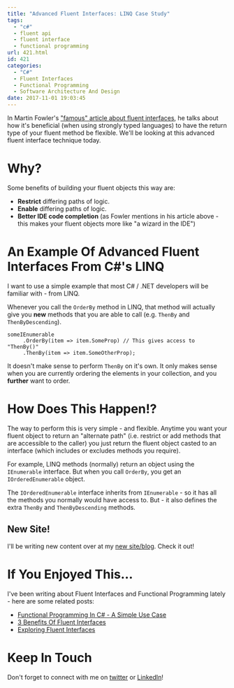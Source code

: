 ```yaml
---
title: "Advanced Fluent Interfaces: LINQ Case Study"
tags:
  - "c#"
  - fluent api
  - fluent interface
  - functional programming
url: 421.html
id: 421
categories:
  - "C#"
  - Fluent Interfaces
  - Functional Programming
  - Software Architecture And Design
date: 2017-11-01 19:03:45
---
```


In Martin Fowler's ["famous" article about fluent interfaces](https://www.martinfowler.com/bliki/FluentInterface.html), he talks about how it's beneficial (when using strongly typed languages) to have the return type of your fluent method be flexible. We'll be looking at this advanced fluent interface technique today.<!--more-->

# Why?

Some benefits of building your fluent objects this way are:

- **Restrict** differing paths of logic.
- **Enable** differing paths of logic.
- **Better IDE code completion** (as Fowler mentions in his article above - this makes your fluent objects more like "a wizard in the IDE")

# An Example Of Advanced Fluent Interfaces From C#'s LINQ

I want to use a simple example that most C# / .NET developers will be familiar with - from LINQ.

Whenever you call the `OrderBy` method in LINQ, that method will actually give you **new** methods that you are able to call (e.g. `ThenBy` and `ThenByDescending`).

```
someIEnumerable
     .OrderBy(item => item.SomeProp) // This gives access to "ThenBy()"
     .ThenBy(item => item.SomeOtherProp);
```

It doesn't make sense to perform `ThenBy` on it's own. It only makes sense when you are currently ordering the elements in your collection, and you **further** want to order.

# How Does This Happen!?

The way to perform this is very simple - and flexible. Anytime you want your fluent object to return an "alternate path" (i.e. restrict or add methods that are accessible to the caller) you just return the fluent object casted to an interface (which includes or excludes methods you require).

For example, LINQ methods (normally) return an object using the `IEnumerable` interface. But when you call `OrderBy`, you get an `IOrderedEnumerable` object.

The `IOrderedEnumerable` interface inherits from `IEnumerable` - so it has all the methods you normally would have access to. But - it also defines the extra `ThenBy` and `ThenByDescending` methods.

## New Site!

I'll be writing new content over at my <a href="https://www.jamesmichaelhickey.com">new site/blog</a>. Check it out!

# If You Enjoyed This...

I've been writing about Fluent Interfaces and Functional Programming lately - here are some related posts:

- [Functional Programming In C# - A Simple Use Case](https://www.blog.jamesmichaelhickey.com/csharp-functional-programming-a-simple-use-case/)
- [3 Benefits Of Fluent Interfaces](https://www.blog.jamesmichaelhickey.com/3-benefits-fluent-interfaces/)
- [Exploring Fluent Interfaces](https://www.blog.jamesmichaelhickey.com/exploring-fluent-interface/)

# Keep In Touch

Don't forget to connect with me on [twitter](https://twitter.com/jamesmh_dev) or [LinkedIn](https://www.linkedin.com/in/jamesmhickey/)!
